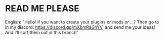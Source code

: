 # READ ME PLEASE
English: "Hello! If you want to create your plugins or mods or ...? Then go to in my discord: https://discord.gg/mXbmRaGhYV, and send me your ideas! And I'll sort them out in this branch"
